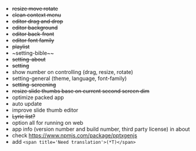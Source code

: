* ~~resize move rotate~~
* ~~clean context menu~~
* ~~editor drag and drop~~
* ~~editor background~~
* ~~editor back-front~~
* ~~editor font family~~
* ~~playlist~~
* ~setting-bible~~
* ~~setting-about~~
* ~~setting~~
* show number on controlling (drag, resize, rotate)
* setting-general (theme, language, font-family)
* ~~setting-screening~~
* ~~resize slide thumbs base on current second screen dim~~
* optimize packed app
* auto update
* improve slide thumb editor
* ~~Lyric list?~~
* option all for running on web
* app info (version number and build number, third party license) in about
* check https://www.npmjs.com/package/pptxgenjs
* add `<span title='Need translation'>(*T)</span>`